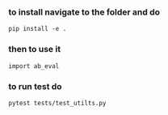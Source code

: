### to install navigate to the folder and do
```pip install -e .```
### then to use it 
```import ab_eval```

### to run test do
```pytest tests/test_utilts.py```